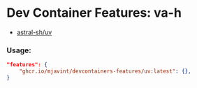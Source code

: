 # Dev Container Features: va-h

* [astral-sh/uv](https://github.com/astral-sh/uv)

### Usage:

```json
"features": {
    "ghcr.io/mjavint/devcontainers-features/uv:latest": {},
}
